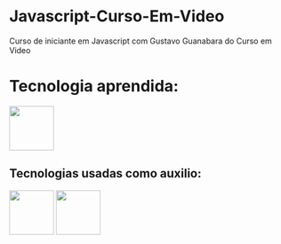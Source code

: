 # Javascript-Curso-Em-Video

Curso de iniciante em Javascript com Gustavo Guanabara do Curso em Video
# Tecnologia aprendida:
<div>
  <img height ="80em" src="https://cdn.jsdelivr.net/gh/devicons/devicon/icons/javascript/javascript-original.svg" />         
</div>

## Tecnologias usadas como auxilio:
<div>
  <img height ="80em" src="https://cdn.jsdelivr.net/gh/devicons/devicon/icons/html5/html5-original.svg" />
  <img height ="80em" src="https://cdn.jsdelivr.net/gh/devicons/devicon/icons/css3/css3-original.svg" />
</div>
